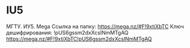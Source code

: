 # IU5
МГТУ. ИУ5. Mega
Ссылка на папку: https://mega.nz/#F!9xtiXbTC
Ключ дешифрирования: !pUS6gssm2dxXcsINmMTgAQ
https://mega.nz/#F!9xtiXbTC!pUS6gssm2dxXcsINmMTgAQ
